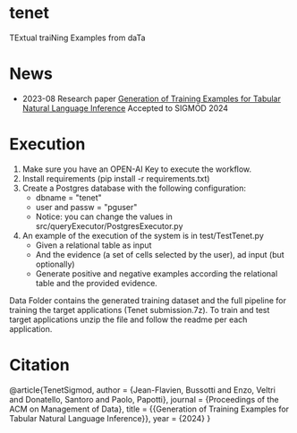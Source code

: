 # tenet
TExtual traiNing Examples from daTa

# News
- 2023-08 Research paper [Generation of Training Examples for Tabular Natural Language Inference](https://www.eurecom.fr/~papotti/files/Pythia_ICDE_2023.pdf) Accepted to SIGMOD 2024 

# Execution

1. Make sure you have an OPEN-AI Key to execute the workflow.
2. Install requirements (pip install -r requirements.txt)
3. Create a Postgres database with the following configuration:
   - dbname = "tenet"
   - user and passw = "pguser"
   - Notice: you can change the values in src/queryExecutor/PostgresExecutor.py
4. An example of the execution of the system is in test/TestTenet.py
   - Given a relational table as input
   - And the evidence (a set of cells selected by the user), ad input (but optionally)
   - Generate positive and negative examples according the relational table and the provided evidence.

Data Folder contains the generated training dataset and the full pipeline for training the target applications (Tenet submission.7z).
To train and test target applications unzip the file and follow the readme per each application.

# Citation
@article{TenetSigmod,
  author = {Jean-Flavien, Bussotti and Enzo, Veltri and Donatello, Santoro and Paolo, Papotti},
  journal = {Proceedings of the ACM on Management of Data},
  title = {{Generation of Training Examples for Tabular Natural Language Inference}},
  year = {2024}
}
